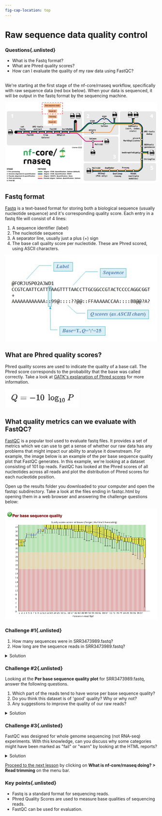 ```yaml
---
fig-cap-location: top
---
```


# **Raw sequence data quality control**

<div class="questions">

### **Questions**{.unlisted}

- What is the Fastq format?
- What are Phred quality scores?
- How can I evaluate the quality of my raw data using FastQC?
</div>  
</br>
We're starting at the first stage of the nf-core/rnaseq workflow, specifically with raw sequence data (red box below). When your data is sequenced, it will be output in the fastq format by the sequencing machine. 

![](../fig/nfcore_stage1.1.png)


## **Fastq format** 
[Fastq](https://en.wikipedia.org/wiki/FASTQ_format) is a text-based format for storing both a biological sequence (usually nucleotide sequence) and it's corresponding quality score. Each entry in a fastq file will consist of 4 lines: 

1. A sequence identifier (label)
2. The nucleotide sequence 
3. A separator line, usually just a plus (+) sign 
4. The base call quality score per nucleotide. These are Phred scored, using ASCII characters. 

![](/fig/fastq_format.jpg)

## **What are Phred quality scores?**

Phred quality scores are used to indicate the quality of a base call. The Phred score corresponds to the probability that the base was called correctly. Take a look at [GATK's explanation of Phred scores](https://gatk.broadinstitute.org/hc/en-us/articles/360035531872-Phred-scaled-quality-scores) for more information. 

![](/fig/Phred_short.png)

## **What quality metrics can we evaluate with FastQC?**

[FastQC](https://www.bioinformatics.babraham.ac.uk/projects/fastqc/) is a popular tool used to evaluate fastq files. It provides a set of metrics which we can use to get a sense of whether our raw data has any problems that might impact our ability to analyse it downstream. For example, the image below is an example of the per base sequence quality plot that FastQC generates. In this example, we're looking at a dataset consisting of 101 bp reads. FastQC has looked at the Phred scores of all nucleotides across all reads and plot the distribution of Phred scores for each nucleotide position. 

Open up the results folder you downloaded to your computer and open the fastqc subdirectory. Take a look at the files ending in fastqc.html by opening them in a web browser and answering the challenge questions below: 

![](/fig/fastqQC.png)

<div class="challenge">

### **Challenge #1**{.unlisted}

1. How many sequences were in SRR3473989.fastq?
2. How long are the sequence reads in SRR3473989.fastq?

<details>
<summary>Solution</summary>

1. There are `59887` sequences in the file SRR3473989.fastq.
2. The reads in the file SRR3473989.fastq are of length `101 bp`.

</details>
</div>  


<div class="challenge">

### **Challenge #2**{.unlisted}

Looking at the **Per base sequence quality plot** for SRR3473989.fastq, answer the following questions.

1. Which part of the reads tend to have worse per base sequence quality? 
2. Do you think this dataset is of 'good' quality? Why or why not? 
3. Any suggestions to improve the quality of our raw reads? 

<details>
<summary>Solution</summary>
1. Reads which tend to have worse per base sequence quality are towards the right hand side (3' end).
2. The color coding separates out regions of good quality (Red PhredQ > 28) from the rest. Overall yes, as most of the regions of the reads show quality values in red.
3. We can trim the bases towards the 3'-end and hope to improve the overall read-quality. But trimming by quality for RNA-seq data has its pros and cons.

</details>
</div>  

### **Challenge #3**{.unlisted}

FastQC was designed for whole genome sequencing (not RNA-seq) experiments. With this knowledge, can you discuss why some categories might have been marked as "fail" or "warn" by looking at the HTML reports? 

<details>
<summary>Solution</summary>

* Per-base sequence content fails. Per sequence GC content, sequence duplication levels, and overrepresented sequences return warnings. 
* Per-base sequence content fails because we always see bias at the start of RNA-seq reads, which tells us the random priming is not ‘truly random’. See [here](https://sequencing.qcfail.com/articles/positional-sequence-bias-in-random-primed-libraries/) for a nice explanation of this. 
* Per sequence GC content, sequence duplication levels, and overrepresented sequences return warnings are received for this same reason. 
* Given there is much less RNA sequence then DNA in our bodies, we don't observe these biases in WGS. 
* By chance, RNA will be fragmented at the same spot and sequenced multiple times. For DNA, the purpose of these plots is to check for technical bias (optical duplicates - when the sequencer reads the same strand multiple times).  

</details>
</div>  

[Proceed to the next lesson](https://sydney-informatics-hub.github.io/rna-seq-pt1-quarto/notebooks/3.3_Trimming.html) by clicking on **What is nf-core/rnaseq doing? > Read trimming** on the menu bar.  

<div class="keypoints">

### Key points{.unlisted}
- Fastq is a standard format for sequencing reads.
- Phred Quality Scores are used to measure base qualities of sequencing reads. 
- FastQC can be used for evaluation. 

</div>  